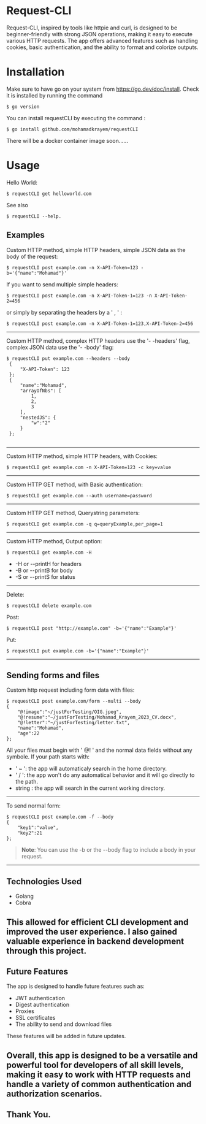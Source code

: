 # Request-CLI

Request-CLI, inspired by tools like httpie and curl, is designed to be beginner-friendly with strong JSON operations, making it easy to execute various HTTP requests. The app offers advanced features such as handling cookies, basic authentication, and the ability to format and colorize outputs.

# Installation 
Make sure to have go on your system from https://go.dev/doc/install. Check it is installed by running the command 
```
$ go version
```
You can install requestCLI by executing the command :
```
$ go install github.com/mohamadkrayem/requestCLI
```
There will be a docker container image soon......


# Usage

Hello World:
```
$ requestCLI get helloworld.com
```
See also 
```
$ requestCLI --help.
```

## Examples

Custom HTTP method, simple HTTP headers, simple JSON data as the body of the request:
```
$ requestCLI post example.com -n X-API-Token=123 -b='{"name":"Mohamad"}'
```
If you want to send multiple simple headers:
```
$ requestCLI post example.com -n X-API-Token-1=123 -n X-API-Token-2=456
```
or simply by separating the headers by a ' , ' :
```
$ requestCLI post example.com -n X-API-Token-1=123,X-API-Token-2=456
```
---
Custom HTTP method, complex HTTP headers use the '- -headers' flag, complex JSON data use the '- -body' flag:
```
$ requestCLI put example.com --headers --body
 {
	 "X-API-Token": 123
 };
 {
	 "name":"Mohamad",
	 "arrayOfNbs": [
		 1,
		 2,
		 3
	 ],
	 "nestedJS": {
		 "w":"2"
	 }
 };
  
```
---
Custom HTTP method, simple HTTP headers, with Cookies:
```
$ requestCLI get example.com -n X-API-Token=123 -c key=value 
```
---
Custom HTTP GET method, with Basic authentication:
```
$ requestCLI get example.com --auth username=password
```
---
Custom HTTP GET method, Querystring parameters:
```
$ requestCLI get example.com -q q=queryExample,per_page=1
```
---
Custom HTTP method, Output option:
```
$ requestCLI get example.com -H
```
- -H or --printH for headers
- -B or --printB for body
- -S or --printS for status
---
Delete:
```
$ requestCLI delete example.com
```
Post:
```
$ requestCLI post "http://example.com" -b='{"name":"Example"}'
```
Put:
```
$ requestCLI put example.com -b='{"name":"Example"}'
```
---
## Sending forms and files
Custom http request including form data with files:
```
$ requestCLI post example.com/form --multi --body
{  
	"@!image":"~/justForTesting/OIG.jpeg",  
	"@!resume":"~/justForTesting/Mohamad_Krayem_2023_CV.docx",  
	"@!letter":"~/justForTesting/letter.txt",  
	"name":"Mohamad",  
	"age":22  
};
```

All your files must begin with ' @! ' and the normal data fields without any symbole.
If your path starts with:
- ' ~ ': the app will automaticaly search in the home directory.
- ' / ': the app won't do any automatical behavior and it will go directly to the path.
- string : the app will search in the current working directory.
--- 
To send normal form:
```
$ requestCLI post example.com -f --body
{
	"key1":"value",
	"key2":21
};
```
>**Note**: You can use the -b or the --body flag to include a body in your request.
---

## Technologies Used

- Golang
- Cobra

This allowed for efficient CLI development and improved the user experience. I also gained valuable experience in backend development through this project.
---
## Future Features

The app is designed to handle future features such as:

- JWT authentication
- Digest authentication
- Proxies
- SSL certificates
- The ability to send and download files

These features will be added in future updates.

Overall, this app is designed to be a versatile and powerful tool for developers of all skill levels, making it easy to work with HTTP requests and handle a variety of common authentication and authorization scenarios.
---
## Thank You.